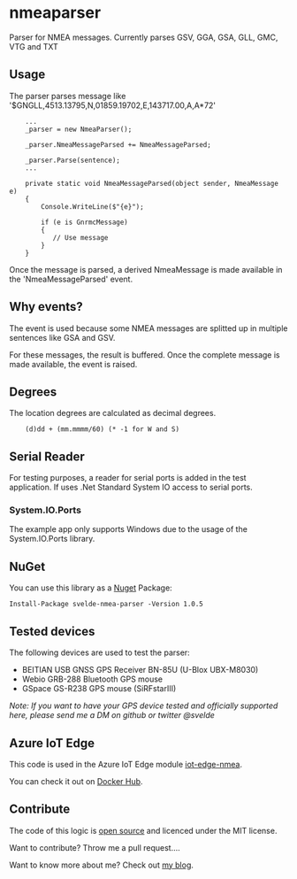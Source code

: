# nmeaparser

Parser for NMEA messages. Currently parses GSV, GGA, GSA, GLL, GMC, VTG and TXT

## Usage

The parser parses message like '$GNGLL,4513.13795,N,01859.19702,E,143717.00,A,A*72'

        ...
        _parser = new NmeaParser();

        _parser.NmeaMessageParsed += NmeaMessageParsed;

        _parser.Parse(sentence);
        ...

        private static void NmeaMessageParsed(object sender, NmeaMessage e)
        {
            Console.WriteLine($"{e}");
            
            if (e is GnrmcMessage)
            {
               // Use message
            }   
        }

Once the message is parsed, a derived NmeaMessage is made available in the 'NmeaMessageParsed' event.

## Why events?

The event is used because some NMEA messages are splitted up in multiple sentences like GSA and GSV.

For these messages, the result is buffered. Once the complete message is made available, the event is raised.

## Degrees

The location degrees are calculated as decimal degrees. 

        (d)dd + (mm.mmmm/60) (* -1 for W and S)

## Serial Reader

For testing purposes, a reader for serial ports is added in the test application. If uses .Net Standard System IO access to serial ports.

### System.IO.Ports

The example app only supports Windows due to the usage of the System.IO.Ports library. 

## NuGet

You can use this library as a [Nuget](https://www.nuget.org/packages/svelde-nmea-parser) Package:

    Install-Package svelde-nmea-parser -Version 1.0.5

## Tested devices

The following devices are used to test the parser:

* BEITIAN USB GNSS GPS Receiver BN-85U (U-Blox UBX-M8030)
* Webio GRB-288 Bluetooth GPS mouse 
* GSpace GS-R238 GPS mouse (SiRFstarIII)

*Note: If you want to have your GPS device tested and officially supported here, please send me a DM on github or twitter @svelde*

## Azure IoT Edge

This code is used in the Azure IoT Edge module [iot-edge-nmea](https://github.com/sandervandevelde/iot-edge-nmea).

You can check it out on [Docker Hub](https://cloud.docker.com/repository/docker/svelde/iot-edge-nmea).

## Contribute

The code of this logic is [open source](https://github.com/sandervandevelde/nmeaparser) and licenced under the MIT license.

Want to contribute? Throw me a pull request....

Want to know more about me? Check out [my blog](https://blog.vandevelde-online.com).
